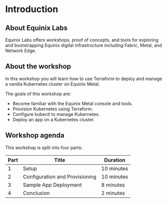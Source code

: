# Introduction

## About Equinix Labs

Equinix Labs offers workshops, proof of concepts, and tools for exploring and bootstrapping Equinix digital infrastructure including Fabric, Metal, and Network Edge.

## About the workshop

In this workshop you will learn how to use Terraform to deploy and manage a vanilla Kubernetes cluster on Equinix Metal.

The goals of this workshop are:

* Become familiar with the Equinix Metal console and tools.
* Provision Kubernetes using Terraform.
* Configure kubectl to manage Kubernetes.
* Deploy an app on a Kubernetes cluster.

## Workshop agenda

This workshop is split into four parts:

| Part | Title | Duration |
| - | - | - |
| 1 | Setup | 10 minutes |
| 2 | Configuration and Provisioning | 10 minutes |
| 3 | Sample App Deployment | 8 minutes |
| 4 | Conclusion | 2 minutes |
